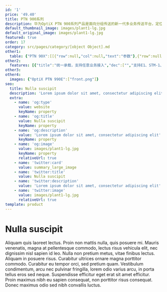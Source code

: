 ```yaml
---
id: '1'
price: '49.40'
title: PTN 900系列
description: 华为OptiX PTN 900系列产品是面向分组传送的新一代多业务传送平台，定位于承载网的接入侧，体积小安装灵活，简易运维。PTN 900系列具有全媒介接入、全媒介同步、全媒介管理等功能，可与PTN其他产品共同组建端到端的分组传送网络，降低建网TCO、提高业务部署和网络运维效率。
default_thumbnail_image: images/plant1-lg.jpg
default_original_image: images/plant1-lg.jpg
featured: true
order: 17
category: src/pages/category/[object Object].md
other1: 
  table: {"PTN 90X":[[{"row":null,"col":null,"text":"参数"},{"row":null,"col":null,"text":"PTN905E"},{"row":null,"col":null,"text":"PTN 906A(室外)"},{"row":null,"col":null,"text":"PTN 910-F"},{"row":null,"col":null,"text":"PTN 910E-F"}],[{"row":null,"col":null,"text":"交换容量"},{"row":null,"col":null,"text":"6 Gbps"},{"row":null,"col":null,"text":"4 Gbps"},{"row":null,"col":null,"text":"9.23 Gbps"},{"row":null,"col":null,"text":"64 Gbps"}],[{"row":null,"col":null,"text":"槽位"},{"row":null,"col":null,"text":"无"},{"row":null,"col":null,"text":"无"},{"row":null,"col":null,"text":"无"},{"row":null,"col":null,"text":"无"}],[{"row":null,"col":null,"text":"整机接入能力"},{"row":null,"col":null,"text":"GE optical: 4\nGE electrical: 4\nFE optical: 4\nFE electrical: 4\n10M electrical: 4\nE1: 4"},{"row":null,"col":null,"text":"GE optical: 2\nGE electrical: 3\nFE optical: 2\nFE electrical: 3\nPOE: 3"},{"row":null,"col":null,"text":"GE optical: 4\nGE electrical: 8\nFE optical: 8\nFE electrical: 8\n10M electrical: 4\nE1: 16"},{"row":null,"col":null,"text":"10 GE optical: 4\nGE optical: 24\nGE electrical: 24\nFE optical: 24\nFE electrical: 24"}],[{"row":null,"col":null,"text":"子架尺寸（W×D×H）"},{"row":null,"col":null,"text":"250mm x180mm x 43.6mm (1U)"},{"row":null,"col":null,"text":"250 mm x 180 mm x 52 mm"},{"row":null,"col":null,"text":"442 mm x 220 mm x 44.5 mm (1U)"},{"row":null,"col":null,"text":"442 mm x 220 mm x 44.5 mm (1U)"}],[{"row":null,"col":null,"text":"重量(空配)"},{"row":null,"col":null,"text":"1.5 kg"},{"row":null,"col":null,"text":"2.9 kg"},{"row":null,"col":null,"text":"DC: 3.3 kg\nAC: 3.5 kg"},{"row":null,"col":null,"text":"DC: 4.7 kg\nAC: 4.9 kg"}],[{"row":null,"col":null,"text":"工作电压（V）"},{"row":null,"col":null,"text":"100 V to 240 V AC (50 Hz/60 Hz)"},{"row":null,"col":null,"text":"100 V to 240 V AC (50 Hz/60 Hz)"},{"row":null,"col":null,"text":"-38.4 V to -72.0 V (DC); 100 V to 240 V (AC)"},{"row":null,"col":null,"text":"-38.4 V to -72.0 V (DC); 100 V to 240 V (AC)"}],[{"row":null,"col":null,"text":"典型功耗"},{"row":null,"col":null,"text":"13.15 W"},{"row":null,"col":null,"text":"15.56 W"},{"row":null,"col":null,"text":"DC: 50.50 W\nAC: 55.11 W"},{"row":null,"col":null,"text":"DC: 68W\nAC: 74W"}],[{"row":null,"col":null,"text":"环境要求"},{"row":null,"col":null,"text":"长期工作温度: –5ºC to +55ºC\n存储温度: –40ºC to +70ºC\n长期工作相对湿度: 10% RH to 90% RH\n长期工作海拔高度: ≤ 4000 m"},{"row":null,"col":null,"text":"长期工作温度: –40ºC to +55ºC\n存储温度: –40ºC to +70ºC\n长期工作相对湿度: 10% RH to 90% RH\n长期工作海拔高度: ≤ 4000 m"},{"row":null,"col":null,"text":"长期工作温度: –20ºC to +60ºC\n存储温度: –40ºC to +70ºC\n长期工作相对湿度: 10% RH to 90% RH\n长期工作海拔高度: ≤ 4000 m"},{"row":null,"col":null,"text":"长期工作温度: –40ºC to +65ºC(DC), –20ºC to +65ºC(AC)\n存储温度: –40ºC to +70ºC\n长期工作相对湿度: 10% RH to 90% RH\n长期工作海拔高度: ≤ 4000 m"}],[{"row":null,"col":null,"text":"业务类型"},{"row":null,"col":null,"text":"E-Line, E-LAN, CES"},{"row":null,"col":null,"text":"E-Line, E-LAN"},{"row":null,"col":null,"text":"E-Line, E-LAN, L3VPN, CES, ATM, and IP over PW"},{"row":null,"col":null,"text":"E-Line, E-LAN"}],[{"row":null,"col":null,"text":"业务保护"},{"row":null,"col":null,"text":"LAG, MPLS Tunnel APS, PW APS"},{"row":null,"col":null,"text":"NSF, LAG, MPLS Tunnel APS, PW APS, dual-homing protection"},{"row":null,"col":null,"text":"NSF, IMA, ML-PPP, LAG, MPLS Tunnel APS, PW APS, dual-homing protection and ring network protection"},{"row":null,"col":null,"text":"LAG, MPLS Tunnel APS, PW APS, dual-homing protection and ring network protection"}]],"PTN 9X0":[[{"row":null,"col":null,"text":"参数"},{"row":null,"col":null,"text":"PTN 916-F"},{"row":null,"col":null,"text":"PTN 970"},{"row":null,"col":null,"text":"PTN 970C"},{"row":null,"col":null,"text":"PTN 980"},{"row":null,"col":null,"text":"PTN 990E"}],[{"row":null,"col":null,"text":"交换容量"},{"row":null,"col":null,"text":"60Gbps"},{"row":null,"col":null,"text":"190 Gbps"},{"row":null,"col":null,"text":"190 Gbps"},{"row":null,"col":null,"text":"800 Gbps"},{"row":null,"col":null,"text":"1T"}],[{"row":null,"col":null,"text":"槽位"},{"row":null,"col":null,"text":"固定式，无插卡槽位（支持AC和DC两种配置）"},{"row":null,"col":null,"text":"8个槽位: 2 个主控板，6个业务子卡"},{"row":null,"col":null,"text":"8个槽位: 2 个主控板，6个业务子卡"},{"row":null,"col":null,"text":"10个槽位: 2 个主控板，8个业务子卡"},{"row":null,"col":null,"text":"16个槽位: 2 个主控板，14个业务子卡"}],[{"row":null,"col":null,"text":"整机接入能力"},{"row":null,"col":null,"text":"4*10GE+16*GE/FE(光)+4*GE/FE(电)"},{"row":null,"col":null,"text":"50GE optical: 2\n        25GE optical: 6\n10GE optical: 18\nGE optical: 60\nGE electrical: 48\nFE optical: 60\nFE electrical: 48\n10M electrical: 48\nSTM-1(VC4/VC12) optical: 24\nE1: 192"},{"row":null,"col":null,"text":"\n    50GE optical: 2\n    25GE optical: 6\n    10GE optical: 18\n    GE optical: 60\n    GE electrical: 48\n    FE optical: 60\n    FE electrical: 48\n    10M electrical: 48\n    STM-1(VC4/VC12) optical: 24\n    E1: 192\n"},{"row":null,"col":null,"text":"100GE optical: 8\n50GE optical: 16\n25GE optical: 32\n10GE optical: 80\nGE optical: 80\nGE electrical: 32\nFE optical: 80\nFE electrical: 32\n10M electrical: 32\nSTM-1(VC4/VC12)  optical:    16\nE1: 128"},{"row":null,"col":null,"text":"100GE optical: 10\n\t\t50GE optical: 20\n\t\t25GE optical: 40\n\t\t10GE optical: 100\n\t\tGE optical: 140\n\t\tGE electrical: 32\n\t\tFE optical: 140\n\t\tFE electrical: 32\n        STM-1(VC4/VC12)  optical:    16\n        E1: 128\n  "}],[{"row":null,"col":null,"text":"  子架尺寸（W×D×H）"},{"row":null,"col":null,"text":"442 mm x 220 mm x 44.5 mm (1U)"},{"row":null,"col":null,"text":"442 mm x 220 mm x 88.9 mm (2U)"},{"row":null,"col":null,"text":"442 mm x 220 mm x 88.9 mm (2U)"},{"row":null,"col":null,"text":"442 mm x 220 mm x 133.35 mm(3U)"},{"row":null,"col":null,"text":"442 mm x 220 mm x 222.25 mm (5U)"}],[{"row":null,"col":null,"text":"重量(空配)"},{"row":null,"col":null,"text":"4.2kg"},{"row":null,"col":null,"text":"4.2 kg"},{"row":null,"col":null,"text":"4.2 kg"},{"row":null,"col":null,"text":"5.7 kg"},{"row":null,"col":null,"text":"26.1kg"}],[{"row":null,"col":null,"text":"工作电压（V）"},{"row":null,"col":null,"text":"电压范围： -40V～-72V\n      额定电压：-48V/-60V"},{"row":null,"col":null,"text":"电压范围： -40V～-72V\n      额定电压：-48V/-60V"},{"row":null,"col":null,"text":"电压范围： -40V～-72V\n      额定电压：-48V/-60V"},{"row":null,"col":null,"text":"电压范围： -40V～-72V\n      额定电压：-48V/-60V"},{"row":null,"col":null,"text":"电压范围： -40V～-72V\n      额定电压：-48V/-60V"}],[{"row":null,"col":null,"text":"典型功耗"},{"row":null,"col":null,"text":"75W"},{"row":null,"col":null,"text":"247.56 W"},{"row":null,"col":null,"text":"247.56 W"},{"row":null,"col":null,"text":"432.5W"},{"row":null,"col":null,"text":"480.24W"}],[{"row":null,"col":null,"text":"环境要求"},{"row":null,"col":null,"text":"长期工作温度：-40ºC to 65ºC\n        储存温度：存储温度:    –40ºC to +70ºC\n        长期工作相对湿度: 10% RH to 90% RH；储存相对湿度：10% RH to 100% RH\n        长期工作海拔高度: ≤ 4000 m；储存海拔高度：< 5000m"},{"row":null,"col":null,"text":"长期工作温度: –20ºC to +60ºC\n        存储温度: –40ºC to +70ºC\n        长期工作相对湿度: 10% RH to 90% RH\n        长期工作海拔高度: ≤ 4000    m；储存海拔高度：< 5000m"},{"row":null,"col":null,"text":"长期工作温度: –20ºC to +60ºC\n        存储温度: –40ºC to +70ºC \n        长期工作相对湿度: 10% RH to 90% RH\n        长期工作海拔高度: ≤ 4000    m；储存海拔高度：< 5000m"},{"row":null,"col":null,"text":"长期工作温度:-20ºC to 60ºC\n        存储温度: –40ºC to +70ºC\n        长期工作相对湿度: 10% RH to 90%    RH；储存相对湿度：10% RH to 100% RH\n        长期工作海拔高度: ≤ 4000 m；储存海拔高度：<    5000m"},{"row":null,"col":null,"text":"长期工作温度：-5ºC to 55ºC\n        储存温度：存储温度: –40ºC to +70ºC\n        长期工作相对湿度: 10% RH to 90% RH；储存相对湿度：10% RH to 100% RH\n        长期工作海拔高度: ≤ 4000    m；储存海拔高度：< 5000m"}],[{"row":null,"col":null,"text":"业务类型"},{"row":null,"col":null,"text":"E-Line, E-LAN, L3VPN, CES, ATM,    and IP over PW"},{"row":null,"col":null,"text":"E-Line, E-LAN, CES"},{"row":null,"col":null,"text":"E-Line, E-LAN, CES"},{"row":null,"col":null,"text":"E-Line, E-LAN, CES"},{"row":null,"col":null,"text":"E-Line, E-LAN, CES"}],[{"row":null,"col":null,"text":"业务保护"},{"row":null,"col":null,"text":"IMA, ML-PPP, LMSP, LAG, MPLS    Tunnel APS, PW APS, dual-homing protection and ring network protection"},{"row":null,"col":null,"text":"LMSP, LAG, MPLS Tunnel APS, PW    APS, dual-homing protection and ring network protection"},{"row":null,"col":null,"text":"LMSP, LAG, MPLS Tunnel APS, PW    APS, dual-homing protection and ring network protection"},{"row":null,"col":null,"text":"LMSP, LAG, MPLS Tunnel APS, PW    APS, dual-homing protection and ring network protection"},{"row":null,"col":null,"text":"LMSP, LAG, MPLS Tunnel APS, PW    APS, dual-homing protection and ring network protection"}]]}
other2:
  features: [{"title":"统一承载，支持任意业务接入","dec":["","支持E1、STM-1、xDSL、FE、GE等业务接口，可接入TDM、ETH、IP等业务",""]},{"title":"分组内核，硬件调度，低时延，高可靠","dec":["","支持GE/10GE/40GE/100GE接口，满足大颗粒转发需求",""]},{"title":"智能运维，智能检测，智能排障","dec":["","支持DCN自动上线，即插即用，免仪表开局； 硬件OAM，业务级SLA可视； 集成专家经验库，自动分析故障； 基于SDN架构，平滑演进",""]}]
other3: 
other4:
  images: {"OptiX PTN 990E":["front.png"]}
seo:
  title: Nulla suscipit
  description: 'Lorem ipsum dolor sit amet, consectetur adipiscing elit'
  extra:
    - name: 'og:type'
      value: website
      keyName: property
    - name: 'og:title'
      value: Nulla suscipit
      keyName: property
    - name: 'og:description'
      value: 'Lorem ipsum dolor sit amet, consectetur adipiscing elit'
      keyName: property
    - name: 'og:image'
      value: images/plant1-lg.jpg
      keyName: property
      relativeUrl: true
    - name: 'twitter:card'
      value: summary_large_image
    - name: 'twitter:title'
      value: Nulla suscipit
    - name: 'twitter:description'
      value: 'Lorem ipsum dolor sit amet, consectetur adipiscing elit'
    - name: 'twitter:image'
      value: images/plant1-lg.jpg
      relativeUrl: true
template: product
---
```


# Nulla suscipit

Aliquam quis laoreet lectus. Proin non mattis nulla, quis posuere mi. Mauris venenatis, magna at pellentesque commodo, lectus risus vehicula elit, nec dignissim nisl sapien id leo. Nulla non pretium metus, vitae finibus lectus. Aliquam in posuere risus. Curabitur ultrices ornare magna porttitor commodo. Curabitur eu tempor orci, sed pretium quam. Vestibulum condimentum, arcu nec pulvinar fringilla, lorem odio varius arcu, in porta tellus eros sed neque. Suspendisse efficitur eget erat sit amet efficitur. Proin maximus nibh eu sapien consequat, non porttitor risus consequat. Donec maximus odio sed nibh convallis luctus.